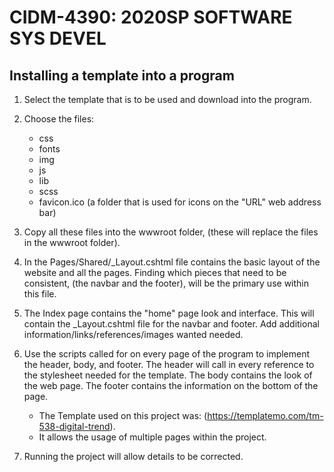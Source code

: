 # CIDM-4390: 2020SP SOFTWARE SYS DEVEL

## Installing a template into a program

1. Select the template that is to be used and download into the program.

2. Choose the files:
    * css
    * fonts
    * img
    * js
    * lib
    * scss
    * favicon.ico (a folder that is used for icons on the "URL" web address bar)

3. Copy all these files into the wwwroot folder, (these will replace the files in the wwwroot folder).

4. In the Pages/Shared/_Layout.cshtml file contains the basic layout of the website and all the pages. Finding which pieces that need to be consistent, (the navbar and the footer), will be the primary use within this file.

5. The Index page contains the "home" page look and interface. This will contain the _Layout.cshtml file for the navbar and footer. Add additional information/links/references/images wanted needed.

6. Use the scripts called for on every page of the program to implement the header, body, and footer. The header will call in every reference to the stylesheet needed for the template.  The body contains the look of the web page. The footer contains the information on the bottom of the page. 
    * The Template used on this project was: (https://templatemo.com/tm-538-digital-trend). 
    * It allows the usage of multiple pages within the project. 
    
7. Running the project will allow details to be corrected.